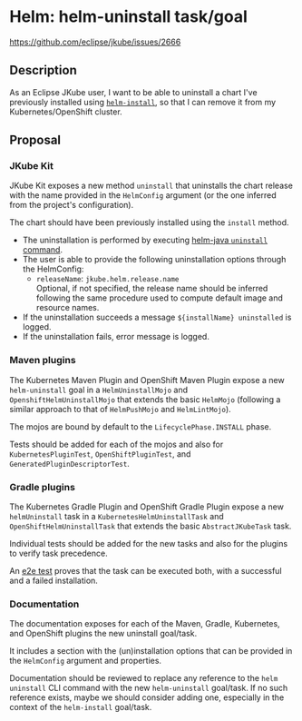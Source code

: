 # Helm: helm-uninstall task/goal

https://github.com/eclipse/jkube/issues/2666

## Description

As an Eclipse JKube user, I want to be able to uninstall a chart I've previously installed using [`helm-install`](K8S-HELM-INSTALL.md), so that I can remove it from my Kubernetes/OpenShift cluster.

## Proposal

### JKube Kit

JKube Kit exposes a new method `uninstall` that uninstalls the chart release with the name provided in the `HelmConfig` argument (or the one inferred from the project's configuration).

The chart should have been previously installed using the `install` method.

- The uninstallation is performed by executing [helm-java `uninstall` command](https://github.com/manusa/helm-java#uninstall).
- The user is able to provide the following uninstallation options through the HelmConfig:
  - `releaseName`: `jkube.helm.release.name`<br/>
    Optional, if not specified, the release name should be inferred following the same procedure used to compute default image and resource names.
- If the uninstallation succeeds a message `${installName} uninstalled` is logged.
- If the uninstallation fails, error message is logged.

### Maven plugins

The Kubernetes Maven Plugin and OpenShift Maven Plugin expose a new `helm-uninstall` goal in a `HelmUninstallMojo` and `OpenshiftHelmUninstallMojo` that extends the basic `HelmMojo` (following a similar approach to that of `HelmPushMojo` and `HelmLintMojo`).

The mojos are bound by default to the `LifecyclePhase.INSTALL` phase.

Tests should be added for each of the mojos and also for `KubernetesPluginTest`, `OpenShiftPluginTest`, and `GeneratedPluginDescriptorTest`.

### Gradle plugins

The Kubernetes Gradle Plugin and OpenShift Gradle Plugin expose a new `helmUninstall` task in a `KubernetesHelmUninstallTask` and `OpenShiftHelmUninstallTask` that extends the basic `AbstractJKubeTask` task.

Individual tests should be added for the new tasks and also for the plugins to verify task precedence.

An [e2e test](https://github.com/jkubeio/jkube-integration-tests) proves that the task can be executed both, with a successful and a failed installation.

### Documentation

The documentation exposes for each of the Maven, Gradle, Kubernetes, and OpenShift plugins the new uninstall goal/task.

It includes a section with the (un)installation options that can be provided in the `HelmConfig` argument and properties.

Documentation should be reviewed to replace any reference to the `helm uninstall` CLI command with the new `helm-uninstall` goal/task.
If no such reference exists, maybe we should consider adding one, especially in the context of the `helm-install` goal/task.
